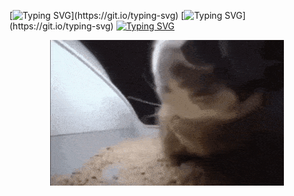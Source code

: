 [![Typing SVG](https://readme-typing-svg.demolab.com/?lines=if+(ivnktrv.Condition.Tired())+{)](https://git.io/typing-svg)
[![Typing SVG](https://readme-typing-svg.demolab.com/?lines=ivnktrv.Action.rest();)](https://git.io/typing-svg)
[![Typing SVG](https://readme-typing-svg.demolab.com/?lines=})](https://git.io/typing-svg)

<center>
    <img src="img/chipi-chipi-chapa-chapa.gif">
</center>